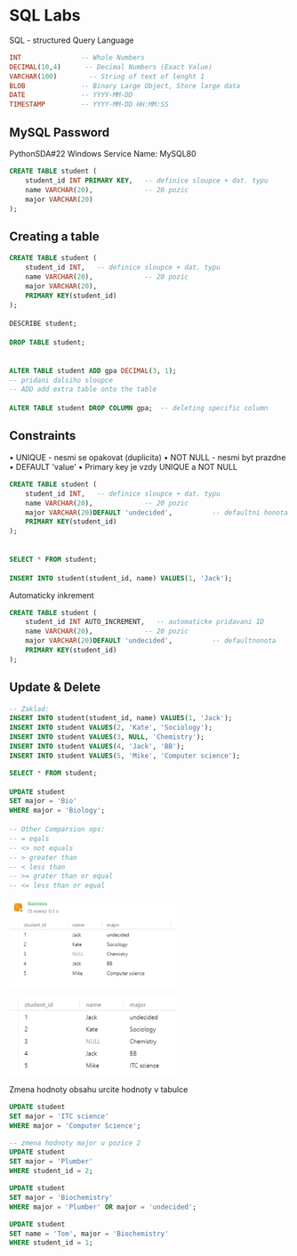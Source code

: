 # SQL Labs

SQL - structured Query Language

```SQL
INT               -- Whole Numbers
DECIMAL(10,4)      -- Decimal Numbers (Exact Value)
VARCHAR(100)        -- String of text of lenght 1
BLOB              -- Binary Large Object, Store large data
DATE              -- YYYY-MM-DD
TIMESTAMP         -- YYYY-MM-DD HH:MM:SS
```


## MySQL Password
PythonSDA#22
Windows Service Name: MySQL80


```sql
CREATE TABLE student (
    student_id INT PRIMARY KEY,   -- definice sloupce + dat. typu
    name VARCHAR(20),             -- 20 pozic
    major VARCHAR(20)
);

```
## Creating a table

```sql
CREATE TABLE student (
    student_id INT,   -- definice sloupce + dat. typu
    name VARCHAR(20),             -- 20 pozic
    major VARCHAR(20),
    PRIMARY KEY(student_id)
);

DESCRIBE student;

DROP TABLE student;


ALTER TABLE student ADD gpa DECIMAL(3, 1);
-- pridani dalsiho sloupce
-- ADD add extra table onto the table

ALTER TABLE student DROP COLUMN gpa;  -- deleting specific column

```

## Constraints

• UNIQUE - nesmi se opakovat (duplicita)
• NOT NULL - nesmi byt prazdne
• DEFAULT 'value'
• Primary key je vzdy UNIQUE a NOT NULL

```sql
CREATE TABLE student (
    student_id INT,   -- definice sloupce + dat. typu
    name VARCHAR(20),             -- 20 pozic
    major VARCHAR(20)DEFAULT 'undecided',          -- defaultni honota
    PRIMARY KEY(student_id)
);


SELECT * FROM student;

INSERT INTO student(student_id, name) VALUES(1, 'Jack');

```
Automaticky inkrement

```sql
CREATE TABLE student (
    student_id INT AUTO_INCREMENT,   -- automaticke pridavani ID
    name VARCHAR(20),             -- 20 pozic
    major VARCHAR(20)DEFAULT 'undecided',          -- defaultnonota
    PRIMARY KEY(student_id)
);
```

## Update & Delete

```sql
-- Zaklad:
INSERT INTO student(student_id, name) VALUES(1, 'Jack');
INSERT INTO student VALUES(2, 'Kate', 'Sociology');
INSERT INTO student VALUES(3, NULL, 'Chemistry');
INSERT INTO student VALUES(4, 'Jack', 'BB');
INSERT INTO student VALUES(5, 'Mike', 'Computer science');
```

```sql
SELECT * FROM student;

UPDATE student
SET major = 'Bio'
WHERE major = 'Biology';

-- Other Comparsion ops:
-- = eqals
-- <> not equals
-- > greater than
-- < less than
-- >= grater than or equal
-- <= less than or equal
```

<p float="left">
  <img src="Photos/TabBefore.PNG" width="300" />
    
<p float="left">
  <img src="Photos/TabAfter.PNG" width="300" />
    
Zmena hodnoty obsahu urcite hodnoty v tabulce

```sql
UPDATE student
SET major = 'ITC science'
WHERE major = 'Computer Science';
```
    
```sql
-- zmena hodnoty major u pozice 2
UPDATE student
SET major = 'Plumber'
WHERE student_id = 2;
```
    
```sql
UPDATE student
SET major = 'Biochemistry'
WHERE major = 'Plumber' OR major = 'undecided'; 
```

```sql
UPDATE student
SET name = 'Tom', major = 'Biochemistry'
WHERE student_id = 1;
```
